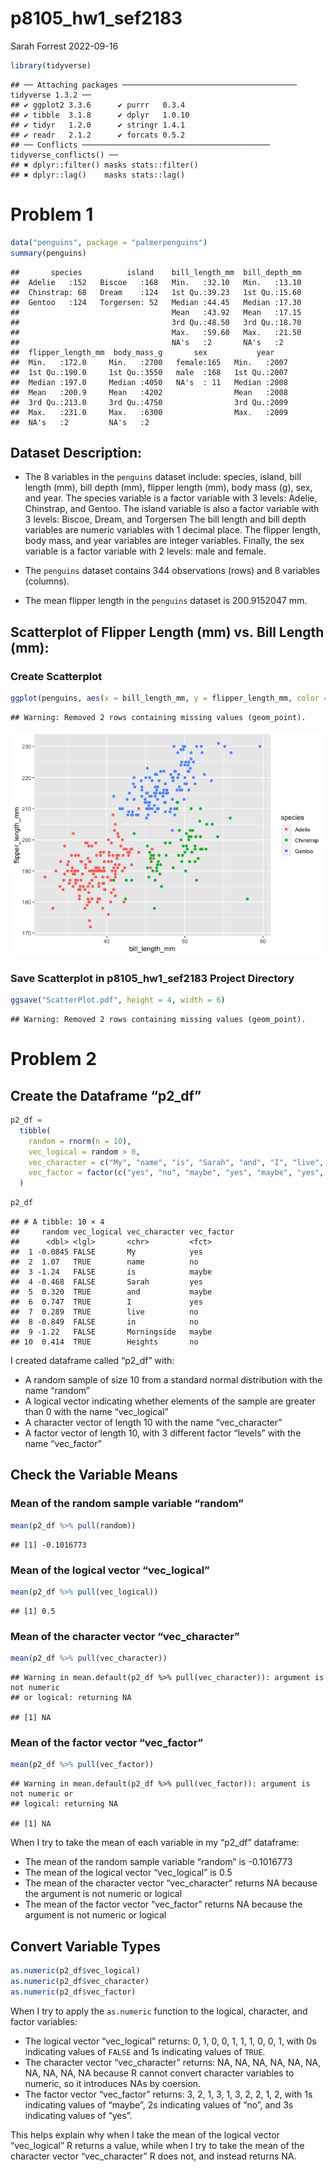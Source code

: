 p8105_hw1_sef2183
================
Sarah Forrest
2022-09-16

``` r
library(tidyverse)
```

    ## ── Attaching packages ─────────────────────────────────────── tidyverse 1.3.2 ──
    ## ✔ ggplot2 3.3.6      ✔ purrr   0.3.4 
    ## ✔ tibble  3.1.8      ✔ dplyr   1.0.10
    ## ✔ tidyr   1.2.0      ✔ stringr 1.4.1 
    ## ✔ readr   2.1.2      ✔ forcats 0.5.2 
    ## ── Conflicts ────────────────────────────────────────── tidyverse_conflicts() ──
    ## ✖ dplyr::filter() masks stats::filter()
    ## ✖ dplyr::lag()    masks stats::lag()

# Problem 1

``` r
data("penguins", package = "palmerpenguins")
summary(penguins)
```

    ##       species          island    bill_length_mm  bill_depth_mm  
    ##  Adelie   :152   Biscoe   :168   Min.   :32.10   Min.   :13.10  
    ##  Chinstrap: 68   Dream    :124   1st Qu.:39.23   1st Qu.:15.60  
    ##  Gentoo   :124   Torgersen: 52   Median :44.45   Median :17.30  
    ##                                  Mean   :43.92   Mean   :17.15  
    ##                                  3rd Qu.:48.50   3rd Qu.:18.70  
    ##                                  Max.   :59.60   Max.   :21.50  
    ##                                  NA's   :2       NA's   :2      
    ##  flipper_length_mm  body_mass_g       sex           year     
    ##  Min.   :172.0     Min.   :2700   female:165   Min.   :2007  
    ##  1st Qu.:190.0     1st Qu.:3550   male  :168   1st Qu.:2007  
    ##  Median :197.0     Median :4050   NA's  : 11   Median :2008  
    ##  Mean   :200.9     Mean   :4202                Mean   :2008  
    ##  3rd Qu.:213.0     3rd Qu.:4750                3rd Qu.:2009  
    ##  Max.   :231.0     Max.   :6300                Max.   :2009  
    ##  NA's   :2         NA's   :2

## Dataset Description:

-   The 8 variables in the `penguins` dataset include: species, island,
    bill length (mm), bill depth (mm), flipper length (mm), body mass
    (g), sex, and year. The species variable is a factor variable with 3
    levels: Adelie, Chinstrap, and Gentoo. The island variable is also a
    factor variable with 3 levels: Biscoe, Dream, and Torgersen The bill
    length and bill depth variables are numeric variables with 1 decimal
    place. The flipper length, body mass, and year variables are integer
    variables. Finally, the sex variable is a factor variable with 2
    levels: male and female.

-   The `penguins` dataset contains 344 observations (rows) and 8
    variables (columns).

-   The mean flipper length in the `penguins` dataset is 200.9152047 mm.

## Scatterplot of Flipper Length (mm) vs. Bill Length (mm):

### Create Scatterplot

``` r
ggplot(penguins, aes(x = bill_length_mm, y = flipper_length_mm, color = species)) + geom_point()
```

    ## Warning: Removed 2 rows containing missing values (geom_point).

![](p8105_hw1_sef2183_files/figure-gfm/create%20scatterplot-1.png)<!-- -->

### Save Scatterplot in p8105_hw1_sef2183 Project Directory

``` r
ggsave("ScatterPlot.pdf", height = 4, width = 6)
```

    ## Warning: Removed 2 rows containing missing values (geom_point).

# Problem 2

## Create the Dataframe “p2_df”

``` r
p2_df = 
  tibble(
    random = rnorm(n = 10),
    vec_logical = random > 0,
    vec_character = c("My", "name", "is", "Sarah", "and", "I", "live", "in", "Morningside", "Heights"),
    vec_factor = factor(c("yes", "no", "maybe", "yes", "maybe", "yes", "no", "no", "maybe", "no"))
  )
```

``` r
p2_df 
```

    ## # A tibble: 10 × 4
    ##     random vec_logical vec_character vec_factor
    ##      <dbl> <lgl>       <chr>         <fct>     
    ##  1 -0.0845 FALSE       My            yes       
    ##  2  1.07   TRUE        name          no        
    ##  3 -1.24   FALSE       is            maybe     
    ##  4 -0.468  FALSE       Sarah         yes       
    ##  5  0.320  TRUE        and           maybe     
    ##  6  0.747  TRUE        I             yes       
    ##  7  0.289  TRUE        live          no        
    ##  8 -0.849  FALSE       in            no        
    ##  9 -1.22   FALSE       Morningside   maybe     
    ## 10  0.414  TRUE        Heights       no

I created dataframe called “p2_df” with:

-   A random sample of size 10 from a standard normal distribution with
    the name “random”
-   A logical vector indicating whether elements of the sample are
    greater than 0 with the name “vec_logical”
-   A character vector of length 10 with the name “vec_character”
-   A factor vector of length 10, with 3 different factor “levels” with
    the name “vec_factor”

## Check the Variable Means

### Mean of the random sample variable “random”

``` r
mean(p2_df %>% pull(random))
```

    ## [1] -0.1016773

### Mean of the logical vector “vec_logical”

``` r
mean(p2_df %>% pull(vec_logical))
```

    ## [1] 0.5

### Mean of the character vector “vec_character”

``` r
mean(p2_df %>% pull(vec_character))
```

    ## Warning in mean.default(p2_df %>% pull(vec_character)): argument is not numeric
    ## or logical: returning NA

    ## [1] NA

### Mean of the factor vector “vec_factor”

``` r
mean(p2_df %>% pull(vec_factor))
```

    ## Warning in mean.default(p2_df %>% pull(vec_factor)): argument is not numeric or
    ## logical: returning NA

    ## [1] NA

When I try to take the mean of each variable in my “p2_df” dataframe:

-   The mean of the random sample variable “random” is -0.1016773
-   The mean of the logical vector “vec_logical” is 0.5
-   The mean of the character vector “vec_character” returns NA because
    the argument is not numeric or logical
-   The mean of the factor vector “vec_factor” returns NA because the
    argument is not numeric or logical

## Convert Variable Types

``` r
as.numeric(p2_df$vec_logical)
as.numeric(p2_df$vec_character)
as.numeric(p2_df$vec_factor)
```

When I try to apply the `as.numeric` function to the logical, character,
and factor variables:

-   The logical vector “vec_logical” returns: 0, 1, 0, 0, 1, 1, 1, 0, 0,
    1, with 0s indicating values of `FALSE` and 1s indicating values of
    `TRUE`.
-   The character vector “vec_character” returns: NA, NA, NA, NA, NA,
    NA, NA, NA, NA, NA because R cannot convert character variables to
    numeric, so it introduces NAs by coersion.
-   The factor vector “vec_factor” returns: 3, 2, 1, 3, 1, 3, 2, 2, 1,
    2, with 1s indicating values of “maybe”, 2s indicating values of
    “no”, and 3s indicating values of “yes”.

This helps explain why when I take the mean of the logical vector
“vec_logical” R returns a value, while when I try to take the mean of
the character vector “vec_character” R does not, and instead returns NA.
